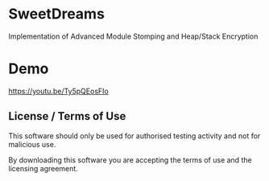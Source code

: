 # SweetDreams

Implementation of Advanced Module Stomping and Heap/Stack Encryption

# Demo

https://youtu.be/Ty5pQEosFIo

## License / Terms of Use

This software should only be used for authorised testing activity and not for malicious use.

By downloading this software you are accepting the terms of use and the licensing agreement.
